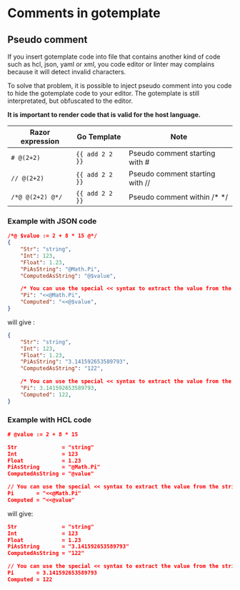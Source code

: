 # Comments in gotemplate

## Pseudo comment

If you insert gotemplate code into file that contains another kind of code such as hcl, json, yaml or xml, you code editor or linter may complains
because it will detect invalid characters.

To solve that problem, it is possible to inject pseudo comment into you code to hide the gotemplate code to your editor. The gotemplate is still interpretated, but obfuscated to the editor.

**It is important to render code that is valid for the host language.**

| Razor expression        | Go Template     | Note
| ----------------        | -----------     | ----
| `# @(2+2)`              | `{{ add 2 2 }}`   | Pseudo comment starting with #
| `// @(2+2)`             | `{{ add 2 2 }}`   | Pseudo comment starting with //
| `/*@ @(2+2) @*/`        | `{{ add 2 2 }}`   | Pseudo comment within /* */

### Example with JSON code

```json
/*@ $value := 2 + 8 * 15 @*/
{
    "Str": "string",
    "Int": 123,
    "Float": 1.23,
    "PiAsString": "@Math.Pi",
    "ComputedAsString": "@$value",

    /* You can use the special << syntax to extract the value from the string delimiter */
    "Pi": "<<@Math.Pi",
    "Computed": "<<@$value",
}
```

will give :

```json
{
    "Str": "string",
    "Int": 123,
    "Float": 1.23,
    "PiAsString": "3.141592653589793",
    "ComputedAsString": "122",

    /* You can use the special << syntax to extract the value from the string delimiter */
    "Pi": 3.141592653589793,
    "Computed": 122,
}
```

### Example with HCL code

```json
# @value := 2 + 8 * 15

Str              = "string"
Int              = 123
Float            = 1.23
PiAsString       = "@Math.Pi"
ComputedAsString = "@value"

// You can use the special << syntax to extract the value from the string delimiter
Pi       = "<<@Math.Pi"
Computed = "<<@value"
```

will give:
```json
Str              = "string"
Int              = 123
Float            = 1.23
PiAsString       = "3.141592653589793"
ComputedAsString = "122"

// You can use the special << syntax to extract the value from the string delimiter
Pi       = 3.141592653589793
Computed = 122
```
